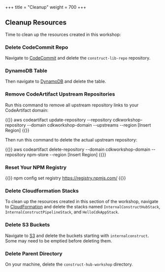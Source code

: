 +++
title = "Cleanup"
weight = 700
+++

## Cleanup Resources

Time to clean up the resources created in this workshop:

### Delete CodeCommit Repo

Navigate to  <a href="https://console.aws.amazon.com/codecommit" target="_blank">CodeCommit</a> and delete the `construct-lib-repo` repository.

### DynamoDB Table

Then navigate to <a href="https://console.aws.amazon.com/dynamodb" target="_blank">DynamoDB</a> and delete the table.

### Remove CodeArtifact Upstream Repositories

Run this command to remove all upstream repository links to your CodeArtifact domain:

{{<highlight bash>}}
aws codeartifact update-repository --repository cdkworkshop-repository --domain cdkworkshop-domain --upstreams --region [Insert Region]
{{</highlight>}}

Then run this command to delete the actual upstream repository:

{{<highlight bash>}}
aws codeartifact delete-repository --domain cdkworkshop-domain --repository npm-store --region [Insert Region]
{{</highlight>}}

### Reset Your NPM Registry

{{<highlight bash>}}
npm config set registry https://registry.npmjs.com/
{{</highlight>}}

### Delete Cloudformation Stacks

To clean up the resources created in this section of the workshop, navigate to <a href="https://console.aws.amazon.com/cloudformation" target="_blank">CloudFormation</a> and delete the stacks named `InternalConstructHubStack`, `InternalConstructPipelineStack`, and `HelloCdkAppStack`.

### Delete S3 Buckets

Navigate to  <a href="https://console.aws.amazon.com/s3" target="_blank">S3</a> and delete the buckets starting with `internalconstruct`. Some may need to be emptied before deleting them.

### Delete Parent Directory

On your machine, delete the `construct-hub-workshop` directory.